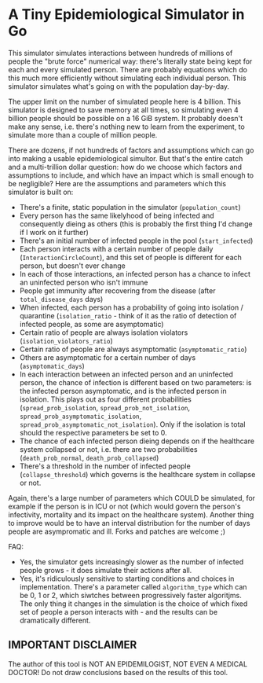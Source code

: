 # A Tiny Epidemiological Simulator in Go

This simulator simulates interactions between hundreds of millions of people the "brute force" numerical way: there's literally state being kept for each and every simulated person. There are probably equations which do this much more efficiently without simulating each individual person. This simulator simulates what's going on with the population day-by-day.

The upper limit on the number of simulated people here is 4 billion. This simulator is designed to save memory at all times, so simulating even 4 billion people should be possible on a 16 GiB system. It probably doesn't make any sense, i.e. there's nothing new to learn from the experiment, to simulate more than a couple of million people.

There are dozens, if not hundreds of factors and assumptions which can go into making a usable epidemiological simultor. But that's the entire catch and a multi-trillion dollar question: how do we choose which factors and assumptions to include, and which have an impact which is small enough to be negligible? Here are the assumptions and parameters which this simulator is built on:

* There's a finite, static population in the simulator (`population_count`)
* Every person has the same likelyhood of being infected and consequently dieing as others (this is probably the first thing I'd change if I work on it further)
* There's an initial number of infected people in the pool (`start_infected`)
* Each person interacts with a certain number of people daily (`InteractionCircleCount`), and this set of people is different for each person, but doesn't ever change
* In each of those interactions, an infected person has a chance to infect an uninfected person who isn't immune
* People get immunity after recovering from the disease (after `total_disease_days` days)
* When infected, each person has a probability of going into isolation / quarantine (`isolation_ratio` - think of it as the ratio of detection of infected people, as some are asymptomatic)
* Certain ratio of people are always isolation violators (`isolation_violators_ratio`)
* Certain ratio of people are always asymptomatic (`asymptomatic_ratio`)
* Others are asymptomatic for a certain number of days (`asymptomatic_days`)
* In each interaction between an infected person and an uninfected person, the chance of infection is different based on two parameters: is the infected person asymptomatic, and is the infected person in isolation. This plays out as four different probabilities (`spread_prob_isolation`, `spread_prob_not_isolation`, `spread_prob_asymptomatic_isolation`, `spread_prob_asymptomatic_not_isolation`). Only if the isolation is total should the respective parameters be set to 0.
* The chance of each infected person dieing depends on if the healthcare system collapsed or not, i.e. there are two probabilities (`death_prob_normal`, `death_prob_collapsed`)
* There's a threshold in the number of infected people (`collapse_threshold`) which governs is the healthcare system in collapse or not.

Again, there's a large number of parameters which COULD be simulated, for example if the person is in ICU or not (which would govern the person's infectivity, mortality and its impact on the healthcare system). Another thing to improve would be to have an interval distribution for the number of days people are asympromatic and ill. Forks and patches are welcome ;)

FAQ:

* Yes, the simulator gets increasingly slower as the number of infected people grows - it does simulate their actions after all.
* Yes, it's ridiculously sensitive to starting conditions and choices in implementation. There's a parameter called `algorithm_type` which can be 0, 1 or 2, which siwtches between progressively faster algoritjms. The only thing it changes in the simulation is the choice of which fixed set of people a person interacts with - and the results can be dramatically different.

## IMPORTANT DISCLAIMER

The author of this tool is NOT AN EPIDEMILOGIST, NOT EVEN A MEDICAL DOCTOR! Do not draw conclusions based on the results of this tool.